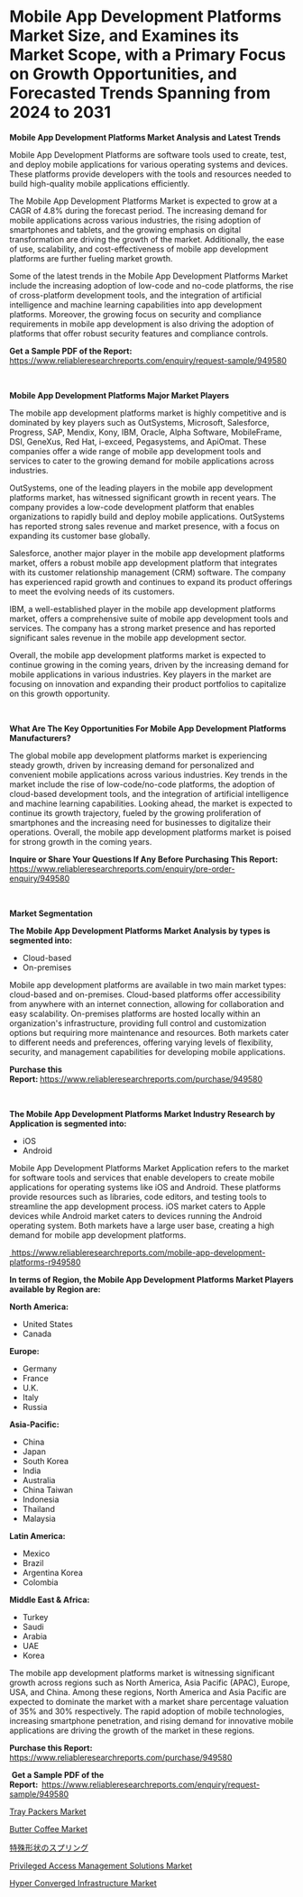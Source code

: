 <p><h1>Mobile App Development Platforms Market Size, and Examines its Market Scope, with a Primary Focus on Growth Opportunities, and Forecasted Trends Spanning from 2024 to 2031</h1></p><p><strong>Mobile App Development Platforms Market Analysis and Latest Trends</strong></p>
<p><p>Mobile App Development Platforms are software tools used to create, test, and deploy mobile applications for various operating systems and devices. These platforms provide developers with the tools and resources needed to build high-quality mobile applications efficiently.</p><p>The Mobile App Development Platforms Market is expected to grow at a CAGR of 4.8% during the forecast period. The increasing demand for mobile applications across various industries, the rising adoption of smartphones and tablets, and the growing emphasis on digital transformation are driving the growth of the market. Additionally, the ease of use, scalability, and cost-effectiveness of mobile app development platforms are further fueling market growth.</p><p>Some of the latest trends in the Mobile App Development Platforms Market include the increasing adoption of low-code and no-code platforms, the rise of cross-platform development tools, and the integration of artificial intelligence and machine learning capabilities into app development platforms. Moreover, the growing focus on security and compliance requirements in mobile app development is also driving the adoption of platforms that offer robust security features and compliance controls.</p></p>
<p><strong>Get a Sample PDF of the Report:&nbsp;</strong> <a href="https://www.reliableresearchreports.com/enquiry/request-sample/949580">https://www.reliableresearchreports.com/enquiry/request-sample/949580</a></p>
<p>&nbsp;</p>
<p><strong>Mobile App Development Platforms Major Market Players</strong></p>
<p><p>The mobile app development platforms market is highly competitive and is dominated by key players such as OutSystems, Microsoft, Salesforce, Progress, SAP, Mendix, Kony, IBM, Oracle, Alpha Software, MobileFrame, DSI, GeneXus, Red Hat, i-exceed, Pegasystems, and ApiOmat. These companies offer a wide range of mobile app development tools and services to cater to the growing demand for mobile applications across industries.</p><p>OutSystems, one of the leading players in the mobile app development platforms market, has witnessed significant growth in recent years. The company provides a low-code development platform that enables organizations to rapidly build and deploy mobile applications. OutSystems has reported strong sales revenue and market presence, with a focus on expanding its customer base globally.</p><p>Salesforce, another major player in the mobile app development platforms market, offers a robust mobile app development platform that integrates with its customer relationship management (CRM) software. The company has experienced rapid growth and continues to expand its product offerings to meet the evolving needs of its customers.</p><p>IBM, a well-established player in the mobile app development platforms market, offers a comprehensive suite of mobile app development tools and services. The company has a strong market presence and has reported significant sales revenue in the mobile app development sector.</p><p>Overall, the mobile app development platforms market is expected to continue growing in the coming years, driven by the increasing demand for mobile applications in various industries. Key players in the market are focusing on innovation and expanding their product portfolios to capitalize on this growth opportunity.</p></p>
<p>&nbsp;</p>
<p><strong>What Are The Key Opportunities For Mobile App Development Platforms Manufacturers?</strong></p>
<p><p>The global mobile app development platforms market is experiencing steady growth, driven by increasing demand for personalized and convenient mobile applications across various industries. Key trends in the market include the rise of low-code/no-code platforms, the adoption of cloud-based development tools, and the integration of artificial intelligence and machine learning capabilities. Looking ahead, the market is expected to continue its growth trajectory, fueled by the growing proliferation of smartphones and the increasing need for businesses to digitalize their operations. Overall, the mobile app development platforms market is poised for strong growth in the coming years.</p></p>
<p><strong>Inquire or Share Your Questions If Any Before Purchasing This Report:</strong> <a href="https://www.reliableresearchreports.com/enquiry/pre-order-enquiry/949580">https://www.reliableresearchreports.com/enquiry/pre-order-enquiry/949580</a></p>
<p>&nbsp;</p>
<p><strong>Market Segmentation</strong></p>
<p><strong>The Mobile App Development Platforms Market Analysis by types is segmented into:</strong></p>
<p><ul><li>Cloud-based</li><li>On-premises</li></ul></p>
<p><p>Mobile app development platforms are available in two main market types: cloud-based and on-premises. Cloud-based platforms offer accessibility from anywhere with an internet connection, allowing for collaboration and easy scalability. On-premises platforms are hosted locally within an organization's infrastructure, providing full control and customization options but requiring more maintenance and resources. Both markets cater to different needs and preferences, offering varying levels of flexibility, security, and management capabilities for developing mobile applications.</p></p>
<p><strong>Purchase this Report:&nbsp;</strong><a href="https://www.reliableresearchreports.com/purchase/949580">https://www.reliableresearchreports.com/purchase/949580</a></p>
<p>&nbsp;</p>
<p><strong>The Mobile App Development Platforms Market Industry Research by Application is segmented into:</strong></p>
<p><ul><li>iOS</li><li>Android</li></ul></p>
<p><p>Mobile App Development Platforms Market Application refers to the market for software tools and services that enable developers to create mobile applications for operating systems like iOS and Android. These platforms provide resources such as libraries, code editors, and testing tools to streamline the app development process. iOS market caters to Apple devices while Android market caters to devices running the Android operating system. Both markets have a large user base, creating a high demand for mobile app development platforms.</p></p>
<p><a href="https://www.reliableresearchreports.com/mobile-app-development-platforms-r949580">&nbsp;https://www.reliableresearchreports.com/mobile-app-development-platforms-r949580</a></p>
<p><strong>In terms of Region, the Mobile App Development Platforms Market Players available by Region are:</strong></p>
<p>
    <p> <strong> North America: </strong>
        <ul>
            <li>United States</li>
            <li>Canada</li>
        </ul>
        </p> 
    <p> <strong> Europe: </strong>
        <ul>
            <li>Germany</li>
            <li>France</li>
            <li>U.K.</li>
            <li>Italy</li>
            <li>Russia</li>
        </ul>
        </p> 
    <p> <strong> Asia-Pacific: </strong>
        <ul>
            <li>China</li>
            <li>Japan</li>
            <li>South Korea</li>
            <li>India</li>
            <li>Australia</li>
            <li>China Taiwan</li>
            <li>Indonesia</li>
            <li>Thailand</li>
            <li>Malaysia</li>
        </ul>
        </p> 
    <p> <strong> Latin America: </strong>
        <ul>
            <li>Mexico</li>
            <li>Brazil</li>
            <li>Argentina Korea</li>
            <li>Colombia</li>
        </ul>
        </p> 
    <p> <strong> Middle East & Africa: </strong>
        <ul>
            <li>Turkey</li>
            <li>Saudi</li>
            <li>Arabia</li>
            <li>UAE</li>
            <li>Korea</li>
        </ul>
    </p>
    </p>
<p><p>The mobile app development platforms market is witnessing significant growth across regions such as North America, Asia Pacific (APAC), Europe, USA, and China. Among these regions, North America and Asia Pacific are expected to dominate the market with a market share percentage valuation of 35% and 30% respectively. The rapid adoption of mobile technologies, increasing smartphone penetration, and rising demand for innovative mobile applications are driving the growth of the market in these regions.</p></p>
<p><strong>Purchase this Report: </strong><a href="https://www.reliableresearchreports.com/purchase/949580">https://www.reliableresearchreports.com/purchase/949580</a></p>
<p>&nbsp;<strong>Get a Sample PDF of the Report:&nbsp;&nbsp;</strong><a href="https://www.reliableresearchreports.com/enquiry/request-sample/949580">https://www.reliableresearchreports.com/enquiry/request-sample/949580</a></p>
<p><strong></strong></p>
<p><p><a href="https://www.linkedin.com/pulse/tray-packers-market-furnishes-information-share-trends-3bcze">Tray Packers Market</a></p><p><a href="https://www.linkedin.com/pulse/butter-coffee-market-size-reveals-best-marketing-channels-ubjbc">Butter Coffee Market</a></p><p><a href="https://github.com/JacksonWiza1924/Market-Research-Report-List-1/blob/main/557889053673.md">特殊形状のスプリング</a></p><p><a href="https://github.com/Sherrillcrooksxa8i18ucf2m/Market-Research-Report-List-2/blob/main/privileged-access-management-solutions-market.md">Privileged Access Management Solutions Market</a></p><p><a href="https://github.com/derrinmiltonellis35gcl/Market-Research-Report-List-2/blob/main/hyper-converged-infrastructure-market.md">Hyper Converged Infrastructure Market</a></p></p>